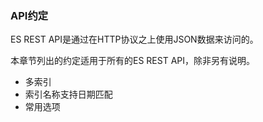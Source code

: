 ### API约定

ES REST API是通过在HTTP协议之上使用JSON数据来访问的。

本章节列出的约定适用于所有的ES REST API，除非另有说明。

* 多索引
* 索引名称支持日期匹配
* 常用选项